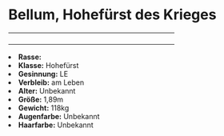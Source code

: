 # Bellum, Hohefürst des Krieges

<primary-label ref="npc"/>

<secondary-label ref="faergria"/>

<secondary-label ref="4"/>

<table>
<tr><td>
<p>

</p>

</td><td width="300">
<!-- Edit here -->
<img src="bellum.png" alt="" />
</td></tr>
</table>

<procedure title="Allgemeine Informationen">
<list columns="3">
<li><b>Rasse:</b> <a href="Folks.md" anchor="d-monen"></a></li>
<li><b>Klasse:</b> Hohefürst</li>
<li><b>Gesinnung:</b> LE</li>
<li><b>Verbleib:</b> am Leben</li>
</list>
</procedure>

<procedure title="Aussehen">
<list columns="3">
<li><b>Alter:</b> Unbekannt</li>
<li><b>Größe:</b> 1,89m</li>
<li><b>Gewicht:</b> 118kg</li>
<li><b>Augenfarbe:</b> Unbekannt</li>
<li><b>Haarfarbe:</b> Unbekannt</li>
</list>
</procedure>

<procedure title="Beziehungen">
<list columns="3">
</list>
</procedure>

<!--
## Notizen

- **Ziele:** 
- **Geheimnisse:** 
-->